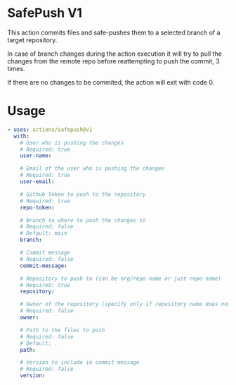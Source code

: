 # SafePush V1

This action commits files and safe-pushes them to a selected branch of a target repository.

In case of branch changes during the action execution it will try to pull the changes from the remote repo before reattempting to push the commit, 3 times.

If there are no changes to be commited, the action will exit with code 0.

# Usage

<!-- start usage -->
```yaml
- uses: actions/safepush@v1
  with:
    # User who is pushing the changes
    # Required: true
    user-name:

    # Email of the user who is pushing the changes
    # Required: true
    user-email:

    # Github Token to push to the repository
    # Required: true
    repo-token:

    # Branch to where to push the changes to
    # Required: false
    # Default: main
    branch:

    # Commit message
    # Required: false
    commit-message:

    # Repository to push to (can be org/repo-name or just repo-name)
    # Required: true
    repository:

    # Owner of the repository (specify only if repository name does not incluse the owner)
    # Required: false
    owner:

    # Path to the files to push
    # Required: false
    # Default: .
    path:

    # Version to include in commit message
    # Required: false
    version:
```
<!-- end usage -->
